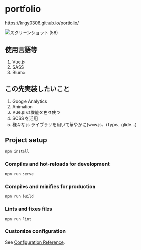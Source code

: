 # portfolio

https://kngy0306.github.io/portfolio/

![スクリーンショット (58)](https://user-images.githubusercontent.com/57553474/83718656-794f2780-a670-11ea-9f77-8112ef1dcbfd.png)

## 使用言語等

1. Vue.js
1. SASS
1. Bluma

## この先実装したいこと

1. Google Analytics
1. Animation
1. Vue.js の機能を色々使う
1. SCSS を活用
1. 様々な js ライブラリを用いて華やかに(wow.js、iType、glide...)

## Project setup

```
npm install
```

### Compiles and hot-reloads for development

```
npm run serve
```

### Compiles and minifies for production

```
npm run build
```

### Lints and fixes files

```
npm run lint
```

### Customize configuration

See [Configuration Reference](https://cli.vuejs.org/config/).
